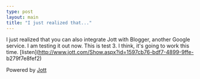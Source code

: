 ```yaml
---
type: post
layout: main
title: "I just realized that..."
---
```

I just realized that you can also integrate Jott with Blogger, another Google
service. I am testing it out now. This is test 3. I think, it's going to work
this time. [listen](http://www.jott.com/Show.aspx?id=1597cb76-bdf7-4899-9ffe-
b279f7e8fef2)

  
Powered by [Jott](http://jott.com)

